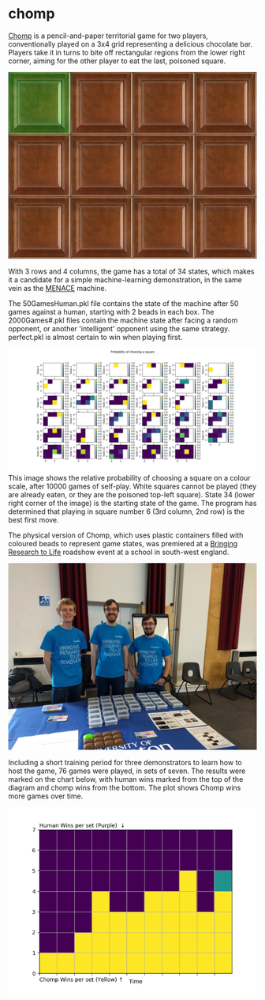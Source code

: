 # chomp

[Chomp](http://www.papg.com/show?3AEA) is a pencil-and-paper territorial game for two players, conventionally played on a 3x4 grid representing a delicious chocolate bar. Players take it in turns to bite off rectangular regions from the lower right corner, aiming for the other player to eat the last, poisoned square.

![GIF of the game of chomp](Art/chomp.gif)

With 3 rows and 4 columns, the game has a total of 34 states, which makes it a candidate for a simple machine-learning demonstration, in the same vein as the [MENACE](https://github.com/mscroggs/MENACE) machine.

The 50GamesHuman.pkl file contains the state of the machine after 50 games against a human, starting with 2 beads in each box. The 2000Games#.pkl files contain the machine state after facing a random opponent, or another 'intelligent' opponent using the same strategy. perfect.pkl is almost certain to win when playing first.

![State transition probability diagram](prob-diagrams/ProbChooseSquareIntelligent.png)
This image shows the relative probability of choosing a square on a colour scale, after 10000 games of self-play. White squares cannot be played (they are already eaten, or they are the poisoned top-left square). State 34 (lower right corner of the image) is the starting state of the game. The program has determined that playing in square number 6 (3rd column, 2nd row) is the best first move.

The physical version of Chomp, which uses plastic containers filled with coloured beads to represent game states, was premiered at a [Bringing Research to Life](https://www.southampton.ac.uk/per/university/roadshow.page)  roadshow event at a school in south-west england.

![Chomp at the Bringing Research to Life Roadshow](Art/THS.jpg)

Including a short training period for three demonstrators to learn how to host the game, 76 games were played, in sets of seven. The results were marked on the chart below, with human wins marked from the top of the diagram and chomp wins from the bottom. The plot shows Chomp wins more games over time.  

![Chomp's win record](Results/TrainingRecord.png)
